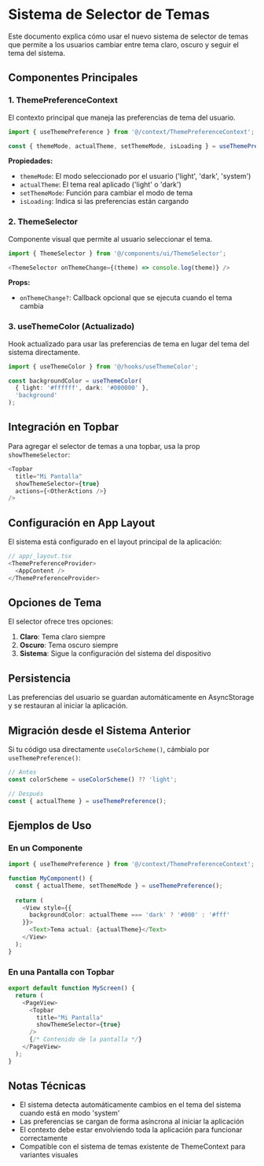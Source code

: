 # Sistema de Selector de Temas

Este documento explica cómo usar el nuevo sistema de selector de temas que permite a los usuarios cambiar entre tema claro, oscuro y seguir el tema del sistema.

## Componentes Principales

### 1. ThemePreferenceContext

El contexto principal que maneja las preferencias de tema del usuario.

```typescript
import { useThemePreference } from '@/context/ThemePreferenceContext';

const { themeMode, actualTheme, setThemeMode, isLoading } = useThemePreference();
```

**Propiedades:**
- `themeMode`: El modo seleccionado por el usuario ('light', 'dark', 'system')
- `actualTheme`: El tema real aplicado ('light' o 'dark')
- `setThemeMode`: Función para cambiar el modo de tema
- `isLoading`: Indica si las preferencias están cargando

### 2. ThemeSelector

Componente visual que permite al usuario seleccionar el tema.

```typescript
import { ThemeSelector } from '@/components/ui/ThemeSelector';

<ThemeSelector onThemeChange={(theme) => console.log(theme)} />
```

**Props:**
- `onThemeChange?`: Callback opcional que se ejecuta cuando el tema cambia

### 3. useThemeColor (Actualizado)

Hook actualizado para usar las preferencias de tema en lugar del tema del sistema directamente.

```typescript
import { useThemeColor } from '@/hooks/useThemeColor';

const backgroundColor = useThemeColor(
  { light: '#ffffff', dark: '#000000' },
  'background'
);
```

## Integración en Topbar

Para agregar el selector de temas a una topbar, usa la prop `showThemeSelector`:

```typescript
<Topbar 
  title="Mi Pantalla" 
  showThemeSelector={true}
  actions={<OtherActions />}
/>
```

## Configuración en App Layout

El sistema está configurado en el layout principal de la aplicación:

```typescript
// app/_layout.tsx
<ThemePreferenceProvider>
  <AppContent />
</ThemePreferenceProvider>
```

## Opciones de Tema

El selector ofrece tres opciones:

1. **Claro**: Tema claro siempre
2. **Oscuro**: Tema oscuro siempre  
3. **Sistema**: Sigue la configuración del sistema del dispositivo

## Persistencia

Las preferencias del usuario se guardan automáticamente en AsyncStorage y se restauran al iniciar la aplicación.

## Migración desde el Sistema Anterior

Si tu código usa directamente `useColorScheme()`, cámbialo por `useThemePreference()`:

```typescript
// Antes
const colorScheme = useColorScheme() ?? 'light';

// Después
const { actualTheme } = useThemePreference();
```

## Ejemplos de Uso

### En un Componente
```typescript
import { useThemePreference } from '@/context/ThemePreferenceContext';

function MyComponent() {
  const { actualTheme, setThemeMode } = useThemePreference();
  
  return (
    <View style={{ 
      backgroundColor: actualTheme === 'dark' ? '#000' : '#fff' 
    }}>
      <Text>Tema actual: {actualTheme}</Text>
    </View>
  );
}
```

### En una Pantalla con Topbar
```typescript
export default function MyScreen() {
  return (
    <PageView>
      <Topbar 
        title="Mi Pantalla" 
        showThemeSelector={true}
      />
      {/* Contenido de la pantalla */}
    </PageView>
  );
}
```

## Notas Técnicas

- El sistema detecta automáticamente cambios en el tema del sistema cuando está en modo 'system'
- Las preferencias se cargan de forma asíncrona al iniciar la aplicación
- El contexto debe estar envolviendo toda la aplicación para funcionar correctamente
- Compatible con el sistema de temas existente de ThemeContext para variantes visuales 